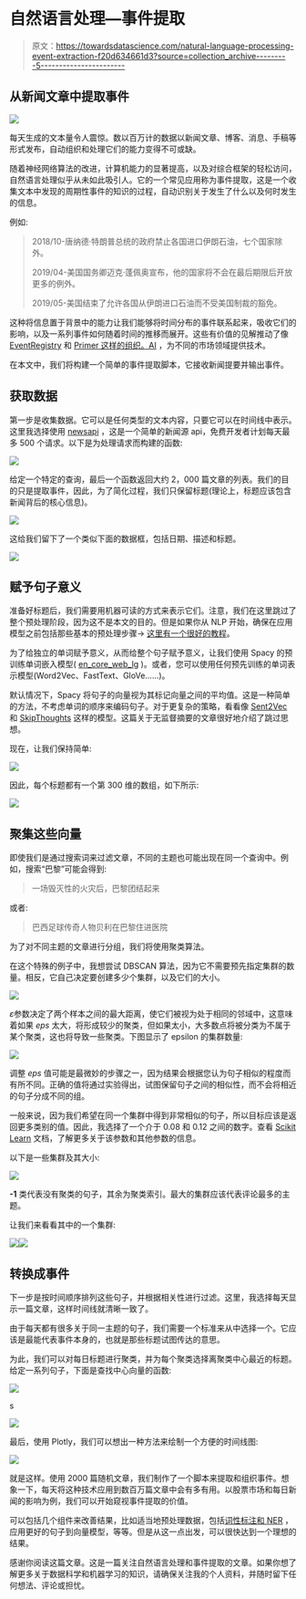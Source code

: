 # 自然语言处理—事件提取

> 原文：<https://towardsdatascience.com/natural-language-processing-event-extraction-f20d634661d3?source=collection_archive---------5----------------------->

## 从新闻文章中提取事件

![](img/d7902762ccbcc75265a676ba4aee1246.png)

每天生成的文本量令人震惊。数以百万计的数据以新闻文章、博客、消息、手稿等形式发布，自动组织和处理它们的能力变得不可或缺。

随着神经网络算法的改进，计算机能力的显著提高，以及对综合框架的轻松访问，自然语言处理似乎从未如此吸引人。它的一个常见应用称为事件提取，这是一个收集文本中发现的周期性事件的知识的过程，自动识别关于发生了什么以及何时发生的信息。

例如:

> 2018/10-唐纳德·特朗普总统的政府禁止各国进口伊朗石油，七个国家除外。
> 
> 2019/04-美国国务卿迈克·蓬佩奥宣布，他的国家将不会在最后期限后开放更多的例外。
> 
> 2019/05-美国结束了允许各国从伊朗进口石油而不受美国制裁的豁免。

这种将信息置于背景中的能力让我们能够将时间分布的事件联系起来，吸收它们的影响，以及一系列事件如何随着时间的推移而展开。这些有价值的见解推动了像 [EventRegistry](https://eventregistry.org/) 和 [Primer 这样的组织。AI](https://primer.ai/) ，为不同的市场领域提供技术。

在本文中，我们将构建一个简单的事件提取脚本，它接收新闻提要并输出事件。

## 获取数据

第一步是收集数据。它可以是任何类型的文本内容，只要它可以在时间线中表示。这里我选择使用 [newsapi](https://newsapi.org/) ，这是一个简单的新闻源 api，免费开发者计划每天最多 500 个请求。以下是为处理请求而构建的函数:

![](img/018d398977b87700cead80100173094b.png)

给定一个特定的查询，最后一个函数返回大约 2，000 篇文章的列表。我们的目的只是提取事件，因此，为了简化过程，我们只保留标题(理论上，标题应该包含新闻背后的核心信息)。

![](img/bac02165910664d68209fc94fd488e2b.png)

这给我们留下了一个类似下面的数据框，包括日期、描述和标题。

![](img/3b5f4a67d02de874c670e8f7eb29736d.png)

## 赋予句子意义

准备好标题后，我们需要用机器可读的方式来表示它们。注意，我们在这里跳过了整个预处理阶段，因为这不是本文的目的。但是如果你从 NLP 开始，确保在应用模型之前包括那些基本的预处理步骤→ [这里有一个很好的教程](https://machinelearningmastery.com/clean-text-machine-learning-python/)。

为了给独立的单词赋予意义，从而给整个句子赋予意义，让我们使用 Spacy 的预训练单词嵌入模型( [en_core_web_lg](https://spacy.io/models/en#en_core_web_lg) )。或者，您可以使用任何预先训练的单词表示模型(Word2Vec、FastText、GloVe……)。

默认情况下，Spacy 将句子的向量视为其标记向量之间的平均值。这是一种简单的方法，不考虑单词的顺序来编码句子。对于更复杂的策略，看看像 [Sent2Vec](https://github.com/epfml/sent2vec) 和 [SkipThoughts](https://github.com/ryankiros/skip-thoughts) 这样的模型。这篇关于无监督摘要的文章很好地介绍了跳过思想。

现在，让我们保持简单:

![](img/2f7425b7d40de4354bd2dcd3c34f7d16.png)

因此，每个标题都有一个第 300 维的数组，如下所示:

![](img/006dcb7d5655e7f9b65b864ff7bb184d.png)

## 聚集这些向量

即使我们是通过搜索词来过滤文章，不同的主题也可能出现在同一个查询中。例如，搜索“巴黎”可能会得到:

> 一场毁灭性的火灾后，巴黎团结起来

或者:

> 巴西足球传奇人物贝利在巴黎住进医院

为了对不同主题的文章进行分组，我们将使用聚类算法。

在这个特殊的例子中，我想尝试 DBSCAN 算法，因为它不需要预先指定集群的数量。相反，它自己决定要创建多少个集群，以及它们的大小。

![](img/d6c3b6a1b1dc52065a762dd86b8dfbc1.png)

*ε*参数决定了两个样本之间的最大距离，使它们被视为处于相同的邻域中，这意味着如果 *eps* 太大，将形成较少的聚类，但如果太小，大多数点将被分类为不属于某个聚类，这也将导致一些聚类。下图显示了 epsilon 的集群数量:

![](img/44885ab8eaa1662a076169075b52ee9c.png)

调整 *eps* 值可能是最微妙的步骤之一，因为结果会根据您认为句子相似的程度而有所不同。正确的值将通过实验得出，试图保留句子之间的相似性，而不会将相近的句子分成不同的组。

一般来说，因为我们希望在同一个集群中得到非常相似的句子，所以目标应该是返回更多类别的值。因此，我选择了一个介于 0.08 和 0.12 之间的数字。查看 [Scikit Learn](https://scikit-learn.org/stable/modules/generated/sklearn.cluster.DBSCAN.html) 文档，了解更多关于该参数和其他参数的信息。

以下是一些集群及其大小:

![](img/512438f3564c740dda6866a9dd018529.png)

**-1** 类代表没有聚类的句子，其余为聚类索引。最大的集群应该代表评论最多的主题。

让我们来看看其中的一个集群:

![](img/3df99cd0fb65f17083a3f91489f4d4d8.png)![](img/8d9d940d6953d3b4938c804bf9723bcb.png)

## 转换成事件

下一步是按时间顺序排列这些句子，并根据相关性进行过滤。这里，我选择每天显示一篇文章，这样时间线就清晰一致了。

由于每天都有很多关于同一主题的句子，我们需要一个标准来从中选择一个。它应该是最能代表事件本身的，也就是那些标题试图传达的意思。

为此，我们可以对每日标题进行聚类，并为每个聚类选择离聚类中心最近的标题。给定一系列句子，下面是查找中心向量的函数:

![](img/152e9de865c1467ea40566a26912eb81.png)

s

![](img/019515062f195cdf627b428c70929843.png)

最后，使用 Plotly，我们可以想出一种方法来绘制一个方便的时间线图:

![](img/079e0b82b2d426c5020dde784a37e8ae.png)

就是这样。使用 2000 篇随机文章，我们制作了一个脚本来提取和组织事件。想象一下，每天将这种技术应用到数百万篇文章中会有多有用。以股票市场和每日新闻的影响为例，我们可以开始窥视事件提取的价值。

可以包括几个组件来改善结果，比如适当地预处理数据，包括[词性标注和 NER](https://spacy.io/usage/linguistic-features) ，应用更好的句子到向量模型，等等。但是从这一点出发，可以很快达到一个理想的结果。

感谢你阅读这篇文章。这是一篇关注自然语言处理和事件提取的文章。如果你想了解更多关于数据科学和机器学习的知识，请确保关注我的个人资料，并随时留下任何想法、评论或担忧。